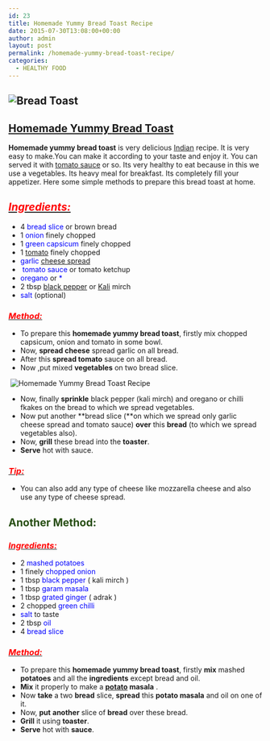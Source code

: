 ```yaml
---
id: 23
title: Homemade Yummy Bread Toast Recipe
date: 2015-07-30T13:08:00+00:00
author: admin
layout: post
permalink: /homemade-yummy-bread-toast-recipe/
categories:
  - HEALTHY FOOD
---
```


## ![Bread Toast](http://cookingteach.com/wp-content/uploads/2015/07/2015-04-11-16.44.28-300x225.jpg)

## <span style="text-decoration: underline;">Homemade Yummy [Bread](http://en.wikipedia.org/wiki/Bread "Bread") [Toast](http://en.wikipedia.org/wiki/Toast "Toast")</span>

**Homemade yummy bread toast** is very delicious [Indian](http://en.wikipedia.org/wiki/Indian_cuisine "Indian cuisine") recipe. It is very easy to make.You can make it according to your taste and enjoy it. You can served it with [tomato sauce](http://en.wikipedia.org/wiki/Tomato_sauce "Tomato sauce") or so. Its very healthy to eat because in this we use a vegetables. Its heavy meal for breakfast. Its completely fill your appetizer. Here some simple methods to prepare this bread toast at home.

## _<u><span style="color: red;">Ingredients:</span></u>_

*   4 <span style="color: blue;">bread slice</span> or brown bread
*   1 <span style="color: blue;">onion</span> finely chopped
*   1 <span style="color: blue;">green capsicum</span> finely chopped
*   1 [tomato](http://en.wikipedia.org/wiki/Tomato "Tomato") finely chopped
*   <span style="color: blue;">garlic</span> [cheese spread](http://en.wikipedia.org/wiki/Cheese_spread "Cheese spread")
*   <span style="color: blue;"> tomato sauce</span> or tomato ketchup
*   <span style="color: blue;">oregano</span> or <span style="color: blue;">*</span>
*   2 tbsp [black pepper](http://en.wikipedia.org/wiki/Black_pepper "Black pepper") or [Kali](http://en.wikipedia.org/wiki/Kali "Kali") mirch
*   <span style="color: blue;">salt</span> (optional)

### _<u><span style="color: red;">Method:</span></u>_

*   To prepare this **homemade yummy bread toast**, firstly mix chopped capsicum, onion and tomato in some bowl.
*   Now, **spread cheese** spread garlic on all bread.
*   After this **spread tomato** sauce on all bread.
*   Now ,put mixed **vegetables** on two bread slice.

 ![Homemade Yummy Bread Toast Recipe](http://cookingteach.com/wp-content/uploads/2015/07/2015-04-11-16.40.49-300x225.jpg)

*   Now, finally **sprinkle** black pepper (kali mirch) and oregano or chilli fkakes on the bread to which we spread vegetables.
*   Now put another **bread slice (**on which we spread only garlic cheese spread and tomato sauce) **over** this **bread** (to which we spread vegetables also).
*   Now, **grill** these bread into the **toaster**.
*   **Serve** hot with sauce.

### <u>_<span style="color: red;">Tip:</span>_</u>

*   You can also add any type of cheese like mozzarella cheese and also use any type of cheese spread.

## <span style="color: #274e13;">Another Method:</span>  

### _<u><span style="color: red;">Ingredients:</span></u>_

*   2 <span style="color: blue;">mashed potatoes</span>
*   1 finely <span style="color: blue;">chopped onion</span>
*   1 tbsp <span style="color: blue;">black pepper</span> ( kali mirch )
*   1 tbsp <span style="color: blue;">garam masala</span>
*   1 tbsp <span style="color: blue;">grated ginger</span> ( adrak )
*   2 chopped <span style="color: blue;">green chilli</span>
*   <span style="color: blue;">salt</span> to taste
*   2 tbsp <span style="color: blue;">oil</span>
*   4 <span style="color: blue;">bread slice</span>

### _<u><span style="color: red;">Method:</span></u>_

*   To prepare this **homemade yummy bread toast**, firstly **mix** mashed **potatoes** and all the **ingredients** except bread and oil.
*   **Mix** it properly to make a **[potato](http://en.wikipedia.org/wiki/Potato "Potato") masala** .
*   Now **take** a two **bread** slice, **spread** this **potato masala** and oil on one of it.
*   Now, **put** **another** slice of **bread** over these bread.
*   **Grill** it using **toaster**.
*   **Serve** hot with **sauce**.
